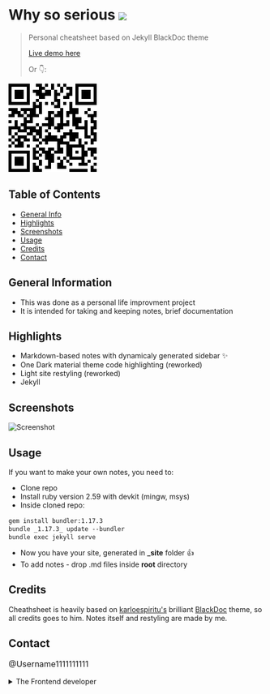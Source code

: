 # Why so serious <img src="https://img.shields.io/badge/Status-In%20Progress-yellow" style="vertical-align: middle;">
> Personal cheatsheet based on Jekyll BlackDoc theme 
> <p><a href="https://username1111111111.github.io/Why-so-serious/">Live demo here</a></p>
> <p>Or 👇:</p>
<a href="https://username1111111111.github.io/Joker-cheat-sheet/">![QR](./_resources/why-so-serious.png)
</a>


## Table of Contents
* [General Info](#general-information)
* [Highlights](#highlights)
* [Screenshots](#screenshots)
* [Usage](#usage)
* [Credits](#credits)
* [Contact](#contact)


## General Information
- This was done as a personal life improvment project
- It is intended for taking and keeping notes, brief documentation

## Highlights
- Markdown-based notes with dynamicaly generated sidebar ✨
- One Dark material theme code highlighting (reworked)
- Light site restyling (reworked)
- Jekyll

## Screenshots
![Screenshot](./_resources/why-so-serious.gif)

## Usage
If you want to make your own notes, you need to:
* Clone repo
* Install ruby version 2.59 with devkit (mingw, msys)
* Inside cloned repo:

```
gem install bundler:1.17.3
bundle _1.17.3_ update --bundler
bundle exec jekyll serve
```

* Now you have your site, generated in **_site** folder 👍
* To add notes - drop .md files inside **root** directory

## Credits 
Cheathsheet is heavily based on [karloespiritu's](https://github.com/karloespiritu/) brilliant [BlackDoc](https://github.com/karloespiritu/BlackDoc) theme, so all credits goes to him. Notes itself and restyling are made by me. 

## Contact
<p style="font-size: 16px;"><a style="text-decoration: none;"href="https://github.com/Username1111111111/Username1111111111">@Username1111111111</a><details> 
  <summary>The Frontend developer </summary>
   💪
</details></p>